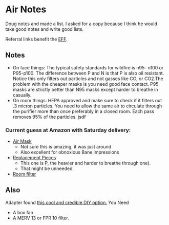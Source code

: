 # Air Notes

Doug notes and made a list. I asked for a copy because I think he would take good notes and write good lists.

Referral links benefit the [EFF](https://www.eff.org/).

## Notes
* On face things: The typical safety standards for wildfire is n95- n100 or P95-p100. The difference between P and N is that P is also oil resistant. Notice this only filters out particles and not gasses like CO, or CO2.The problem with the cheaper masks is you need good face contact. P95 masks are strictly better than N95 masks except harder to breathe in casually.
* On room things: HEPA approved and make sure to check  if it filters out .3 micron particles. You need to allow the same air to circulate through the purifier more than once preferably in a closed room. Each pass removes 95% of the particles. jsdf 
### Current guess at Amazon with Saturday delivery:
* [Air Mask](https://www.amazon.com/gp/product/B00079FOK0?tag=electronicfro-20)
  * Not sure this is amazing, it was just around
  * Also excellent for obnoxious Bane impressions
* [Replacement Pieces](https://www.amazon.com/3M-5P71PB1-6-Particulate-Filters-Pack/dp/B00NTP9MDO?tag=electronicfro-20)
  * This one is P, the heavier and harder to breathe through one).
  * That might be unneeded.
* [Room filter](https://www.amazon.com/gp/product/B004VGIGVY?tag=electronicfro-20)

## Also

Adapter found [this cool and credible DIY option.](https://www.king5.com/article/news/local/this-diy-air-filter-for-wildfire-smoke-is-less-than-20/281-584346009)
You Need
* A box fan
* A MERV 13 or FPR 10 filter.
